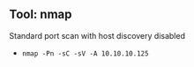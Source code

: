 ## Tool: nmap

Standard port scan with host discovery disabled

- ``` nmap -Pn -sC -sV -A 10.10.10.125 ```
